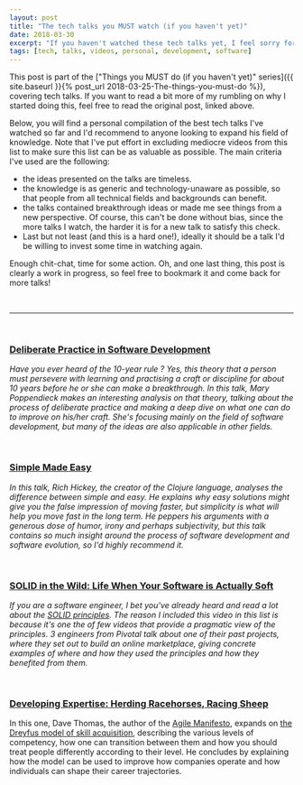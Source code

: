 ```yaml
---
layout: post
title: "The tech talks you MUST watch (if you haven't yet)"
date: 2018-03-30
excerpt: "If you haven't watched these tech talks yet, I feel sorry for you."
tags: [tech, talks, videos, personal, development, software]
---
```

This post is part of the ["Things you MUST do (if you haven't yet)" series]({{ site.baseurl }}{% post_url 2018-03-25-The-things-you-must-do %}), covering tech talks. If you want to read a bit more of my rumbling on why I started doing this, feel free to read the original post, linked above.

Below, you will find a personal compilation of the best tech talks I've watched so far and I'd recommend to anyone looking to expand his field of knowledge. Note that I've put effort in excluding mediocre videos from this list to make sure this list can be as valuable as possible. The main criteria I've used are the following:
* the ideas presented on the talks are timeless.
* the knowledge is as generic and technology-unaware as possible, so that people from all technical fields and backgrounds can benefit.
* the talks contained breakthrough ideas or made me see things from a new perspective. Of course, this can't be done without bias, since the more talks I watch, the harder it is for a new talk to satisfy this check.
* Last but not least (and this is a hard one!), ideally it should be a talk I'd be willing to invest some time in watching again. 

Enough chit-chat, time for some action. Oh, and one last thing, this post is clearly a work in progress, so feel free to bookmark it and come back for more talks!

<br/>

----

<br/>

### [Deliberate Practice in Software Development](https://www.infoq.com/presentations/poppendieck-deliberate-practice-in-software-development)

_Have you ever heard of the 10-year rule ? Yes, this theory that a person must persevere with learning and practising a craft or discipline for about 10 years before he or she can make a breakthrough. In this talk, Mary Poppendieck makes an interesting analysis on that theory, talking about the process of deliberate practice and making a deep dive on what one can do to improve on his/her craft. She's focusing mainly on the field of software development, but many of the ideas are also applicable in other fields._

<br/>

### [Simple Made Easy](https://www.infoq.com/presentations/Simple-Made-Easy)

_In this talk, Rich Hickey, the creator of the Clojure language, analyses the difference between simple and easy. He explains why easy solutions might give you the false impression of moving faster, but simplicity is what will help you move fast in the long term. He peppers his arguments with a generous dose of humor, irony and perhaps subjectivity, but this talk contains so much insight around the process of software development and software evolution, so I'd highly recommend it._

<br/>

### [SOLID in the Wild: Life When Your Software is Actually Soft](https://www.infoq.com/presentations/solid-case-study)

_If you are a software engineer, I bet you've already heard and read a lot about the [SOLID principles](https://en.wikipedia.org/wiki/SOLID_(object-oriented_design)). The reason I included this video in this list is because it's one the of few videos that provide a pragmatic view of the principles. 3 engineers from Pivotal talk about one of their past projects, where they set out to build an online marketplace, giving concrete examples of where and how they used the principles and how they benefited from them._

<br/>

### [Developing Expertise: Herding Racehorses, Racing Sheep](https://www.infoq.com/presentations/Developing-Expertise-Dave-Thomas)

In this one, Dave Thomas, the author of the [Agile Manifesto](http://agilemanifesto.org), expands on [the Dreyfus model of skill acquisition](https://en.wikipedia.org/wiki/Dreyfus_model_of_skill_acquisition), describing the various levels of competency, how one can transition between them and how you should treat people differently according to their level. He concludes by explaining how the model can be used to improve how companies operate and how individuals can shape their career trajectories.